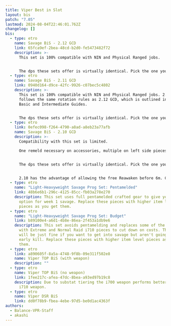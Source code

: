 ```yaml
---
title: Viper Best in Slot
layout: bis
patch: "7.05"
lastmod: 2024-08-04T22:46:01.762Z
changelog: []
bis:
  - type: etro
    name: Savage BiS - 2.12 GCD
    link: 65fca9ef-2bea-48cd-b2d0-fe5473482f72
    description: >-
      This set is 100% compatible with NIN and Physical Ranged jobs.


      The dps these sets offer is virtually identical. Pick the one you like the most.
  - type: etro
    name: Savage BiS - 2.11 GCD
    link: 0940d164-d9ce-42fc-9926-c07bec5c4802
    description: >-
      This set is 100% compatible with NIN and Physical Ranged jobs. 2.11 GCD
      follows the same rotation rules as 2.12 GCD, which is outlined in the
      Basic and Intermediate Guides.


      The dps these sets offer is virtually identical. Pick the one you like the most.
  - type: etro
    link: 0efec098-f264-4790-a8ad-a8eb23a77afb
    name: Savage BiS - 2.10 GCD
    description: >-
      Compatibility with this set is limited.

      One remeld necessary on accessories, multiple on left side pieces and weapon.


      The dps these sets offer is virtually identical. Pick the one you like the most.


      2.10 has the advantage of allowing the free Reawaken before 6m. Check the intermediate guide for a detailed explanation on this.
  - type: etro
    name: "Light-Heavyweight Savage Prog Set: Pentamelded"
    link: 48b6e6b1-296c-4125-85cc-fb03a278e270
    description: This set uses full pentamelded crafted gear to give you the best
      option for week 1 savage. Replace these pieces with higher item level
      pieces as you get them.
  - type: etro
    name: "Light-Heavyweight Savage Prog Set: Budget"
    link: b89100e4-a6d1-4b8e-86ea-2f453a1db9e6
    description: This set avoids pentamelding and replaces some of the crafted gear
      with Extreme and Normal Raid i710 pieces to cut down on costs. This set
      will be just fine if you want to get into savage but aren't going for an
      early kill. Replace these pieces with higher item level pieces as you get
      them.
  - type: etro
    link: a890605f-8a5a-4748-9f8b-09e311f502e8
    name: Viper TOP BiS (with weapon)
    description: ""
  - type: etro
    name: Viper TOP BiS (no weapon)
    link: 1fee217c-afea-47dc-8bea-a93ed97b19c8
    description: Due to substat tiering the i700 weapon performs better than the
      i710 weapon.
  - type: etro
    name: Viper DSR BiS
    link: dd0f78b9-fbea-4ebe-97d5-be0d1ac4363f
authors:
  - Balance-VPR-Staff
  - akashi
---
```

